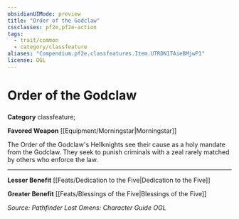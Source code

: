 ```yaml
---
obsidianUIMode: preview
title: "Order of the Godclaw"
cssclasses: pf2e,pf2e-action
tags:
  - trait/common
  - category/classfeature
aliases: "Compendium.pf2e.classfeatures.Item.UTRDN1TAieBMjwP1"
license: OGL
---
```

# Order of the Godclaw

### 

**Category** classfeature; 




**Favored Weapon** [[Equipment/Morningstar|Morningstar]]

The Order of the Godclaw's Hellknights see their cause as a holy mandate from the Godclaw. They seek to punish criminals with a zeal rarely matched by others who enforce the law.

* * *

**Lesser Benefit** [[Feats/Dedication to the Five|Dedication to the Five]]

**Greater Benefit** [[Feats/Blessings of the Five|Blessings of the Five]]

*Source: Pathfinder Lost Omens: Character Guide*
*OGL*
